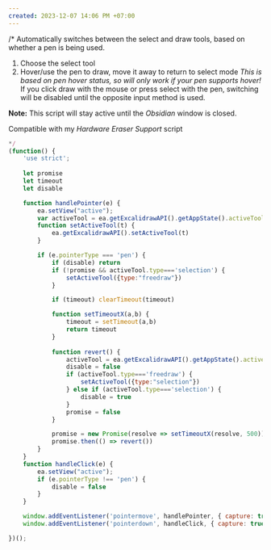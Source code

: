 ```yaml
---
created: 2023-12-07 14:06 PM +07:00
---
```

/*
Automatically switches between the select and draw tools, based on whether a pen is being used.

1. Choose the select tool
2. Hover/use the pen to draw, move it away to return to select mode
*This is based on pen hover status, so will only work if your pen supports hover!*
If you click draw with the mouse or press select with the pen, switching will be disabled until the opposite input method is used.

**Note:** This script will stay active until the *Obsidian* window is closed.

Compatible with my *Hardware Eraser Support* script

```javascript
*/
(function() {
    'use strict';
    
    let promise
    let timeout
    let disable

    function handlePointer(e) {
        ea.setView("active");
        var activeTool = ea.getExcalidrawAPI().getAppState().activeTool;
        function setActiveTool(t) {
            ea.getExcalidrawAPI().setActiveTool(t)
        }

        if (e.pointerType === 'pen') {
            if (disable) return
            if (!promise && activeTool.type==='selection') {
                setActiveTool({type:"freedraw"})
            }

            if (timeout) clearTimeout(timeout)

            function setTimeoutX(a,b) {
                timeout = setTimeout(a,b)
                return timeout
            }
    
            function revert() {
                activeTool = ea.getExcalidrawAPI().getAppState().activeTool;
                disable = false
                if (activeTool.type==='freedraw') {
                    setActiveTool({type:"selection"})
                } else if (activeTool.type==='selection') {
                    disable = true
                }
                promise = false
            }

            promise = new Promise(resolve => setTimeoutX(resolve, 500))
            promise.then(() => revert())
        }
    }
    function handleClick(e) {
        ea.setView("active");
        if (e.pointerType !== 'pen') {
            disable = false
        }
    }

    window.addEventListener('pointermove', handlePointer, { capture: true })
    window.addEventListener('pointerdown', handleClick, { capture: true })

})();